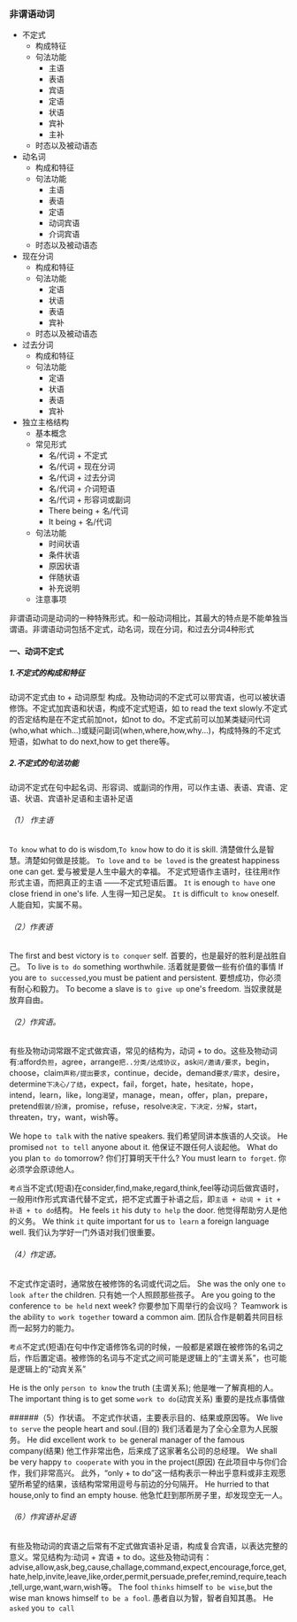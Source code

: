 ### 非谓语动词
* 不定式
	* 构成特征
	* 句法功能
		* 主语
		* 表语
		* 宾语
		* 定语
		* 状语
		* 宾补
		* 主补
	* 时态以及被动语态
* 动名词
	* 构成和特征
	* 句法功能
		* 主语
		* 表语
		* 定语
		* 动词宾语
		* 介词宾语
	* 时态以及被动语态
* 现在分词
	* 构成和特征
	* 句法功能
		* 定语
		* 状语
		* 表语
		* 宾补
	* 时态以及被动语态
* 过去分词
	* 构成和特征
	* 句法功能
		* 定语
		* 状语
		* 表语
		* 宾补
* 独立主格结构
	* 基本概念
	* 常见形式
		* 名/代词 + 不定式
		* 名/代词 + 现在分词
		* 名/代词 + 过去分词
		* 名/代词 + 介词短语
		* 名/代词 + 形容词或副词
		* There being + 名/代词
		* It being + 名/代词
	* 句法功能
		* 时间状语
		* 条件状语
		* 原因状语
		* 伴随状语
		* 补充说明
	* 注意事项

非谓语动词是动词的一种特殊形式。和一般动词相比，其最大的特点是不能单独当谓语。非谓语动词包括不定式，动名词，现在分词，和过去分词4种形式

#### 一、动词不定式
##### 1.不定式的构成和特征
动词不定式由 to + 动词原型 构成。及物动词的不定式可以带宾语，也可以被状语修饰。不定式加宾语和状语，构成不定式短语，如 to read the text slowly.不定式的否定结构是在不定式前加not，如not to do。不定式前可以加某类疑问代词(who,what which...)或疑问副词(when,where,how,why...)，构成特殊的不定式短语，如what to do next,how to get there等。

##### 2.不定式的句法功能
动词不定式在句中起名词、形容词、或副词的作用，可以作主语、表语、宾语、定语、状语、宾语补足语和主语补足语
###### （1） 作主语
`To know` what to do is wisdom,`To know` how to do it is skill.
清楚做什么是智慧。清楚如何做是技能。
`To love` and `to be loved` is the greatest happiness one can get.
爱与被爱是人生中最大的幸福。
不定式短语作主语时，往往用it作形式主语，而把真正的主语 ——不定式短语后置。
`It` is enough `to have` one close friend in one's life.
人生得一知己足矣。
`It` is difficult `to know` oneself.
人能自知，实属不易。
###### （2）作表语
The first and best victory is `to conquer` self.
首要的，也是最好的胜利是战胜自己。
To live is `to do` something worthwhile.
活着就是要做一些有价值的事情
If you are `to successed`,you must be patient and persistent.
要想成功，你必须有耐心和毅力。
To become a slave is `to give up` one's freedom.
当奴隶就是放弃自由。
###### （2）作宾语。
有些及物动词常跟不定式做宾语，常见的结构为，动词 + to do。这些及物动词有:afford`负担`，agree，arrange`把..分类/达成协议`，ask`问/邀请/要求`，begin，choose，claim`声称/提出要求`，continue，decide，demand`要求/需求`，desire，determine`下决心/了结`，expect，fail，forget，hate，hesitate，hope，intend，learn，like，long`渴望`，manage，mean，offer，plan，prepare，pretend`假装/扮演`，promise，refuse，resolve`决定，下决定，分解`，start，threaten，try，want，wish等。

We hope `to talk` with the native speakers.
我们希望同讲本族语的人交谈。
He promised `not to tell` anyone about it.
他保证不跟任何人谈起他。
What do you plan `to do` tomorrow?
你们打算明天干什么?
You must learn `to forget`.
你必须学会原谅他人。

`考点`当不定式(短语)在consider,find,make,regard,think,feel等动词后做宾语时，一般用it作形式宾语代替不定式，把不定式置于补语之后，即`主语 + 动词 + it + 补语 + to do`结构。
He feels `it` his duty `to help` the door.
他觉得帮助穷人是他的义务。
We think `it` quite important for us `to learn` a foreign language well.
我们认为学好一门外语对我们很重要。

###### （4）作定语。
不定式作定语时，通常放在被修饰的名词或代词之后。
She was the only one `to look after` the children.
只有她一个人照顾那些孩子。
Are you going to the conference `to be held` next week?
你要参加下周举行的会议吗？
Teamwork is the ability `to work together` toward a common aim.
团队合作是朝着共同目标而一起努力的能力。

`考点`不定式(短语)在句中作定语修饰名词的时候，一般都是紧跟在被修饰的名词之后，作后置定语。被修饰的名词与不定式之间可能是逻辑上的“主谓关系”，也可能是逻辑上的“动宾关系”

He is the only `person to know` the truth (主谓关系);
他是唯一了解真相的人。
The important thing is to get some `work to do`(动宾关系)
重要的是找点事情做

######（5）作状语。
不定式作状语，主要表示目的、结果或原因等。
We live `to serve` the people heart and soul.(目的)
我们活着是为了全心全意为人民服务。
He did excellent work `to be` general manager of the famous company(结果)
他工作非常出色，后来成了这家著名公司的总经理。
We shall be very happy `to cooperate` with you in the project(原因)
在此项目中与你们合作，我们非常高兴。
此外，“only + to do”这一结构表示一种出乎意料或非主观愿望所希望的结果，该结构常常用逗号与前边的分句隔开。
He hurried to that house,only to find an empty house.
他急忙赶到那所房子里，却发现空无一人。
###### （6）作宾语补足语
有些及物动词的宾语之后常有不定式做宾语补足语，构成复合宾语，以表达完整的意义。常见结构为:动词 + 宾语 + to do。这些及物动词有：advise,allow,ask,beg,cause,challage,command,expect,encourage,force,get,hate,help,invite,leave,like,order,permit,persuade,prefer,remind,require,teach,tell,urge,want,warn,wish等。
The fool `thinks` himself `to be wise`,but the wise man knows himself `to be a fool`.
愚者自以为智，智者自知其愚。
He `asked` you `to call` 
